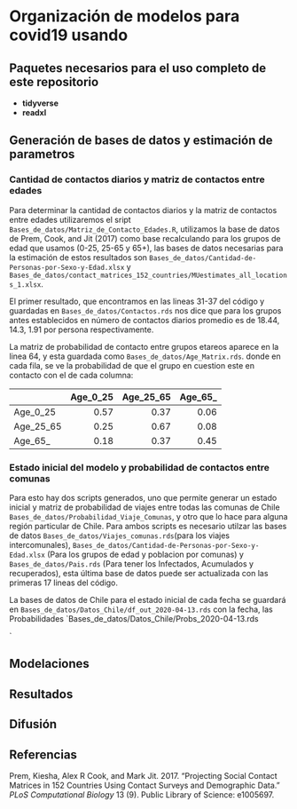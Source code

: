 Organización de modelos para covid19 usando
================

## Paquetes necesarios para el uso completo de este repositorio

  - **tidyverse**
  - **readxl**

## Generación de bases de datos y estimación de parametros

### Cantidad de contactos diarios y matriz de contactos entre edades

Para determinar la cantidad de contactos diarios y la matriz de
contactos entre edades utilizaremos el sript
`Bases_de_datos/Matriz_de_Contacto_Edades.R`, utilizamos la base de
datos de Prem, Cook, and Jit (2017) como base recalculando para los
grupos de edad que usamos (0-25, 25-65 y 65+), las bases de datos
necesarias para la estimación de estos resultados son
`Bases_de_datos/Cantidad-de-Personas-por-Sexo-y-Edad.xlsx` y
`Bases_de_datos/contact_matrices_152_countries/MUestimates_all_locations_1.xlsx`.

El primer resultado, que encontramos en las lineas 31-37 del código y
guardadas en `Bases_de_datos/Contactos.rds` nos dice que para los grupos
antes establecidos en número de contactos diarios promedio es de 18.44,
14.3, 1.91 por persona respectivamente.

La matriz de probabilidad de contacto entre grupos etareos aparece en la
linea 64, y esta guardada como `Bases_de_datos/Age_Matrix.rds`. donde en
cada fila, se ve la probabilidad de que el grupo en cuestion este en
contacto con el de cada columna:

|             | Age\_0\_25 | Age\_25\_65 | Age\_65\_ |
| ----------- | ---------: | ----------: | --------: |
| Age\_0\_25  |       0.57 |        0.37 |      0.06 |
| Age\_25\_65 |       0.25 |        0.67 |      0.08 |
| Age\_65\_   |       0.18 |        0.37 |      0.45 |

### Estado inicial del modelo y probabilidad de contactos entre comunas

Para esto hay dos scripts generados, uno que permite generar un estado
inicial y matriz de probabilidad de viajes entre todas las comunas de
Chile `Bases_de_datos/Probabilidad_Viaje_Comunas`, y otro que lo hace
para alguna región particular de Chile. Para ambos scripts es necesario
utilzar las bases de datos `Bases_de_datos/Viajes_comunas.rds`(para los
viajes intercomunales),
`Bases_de_datos/Cantidad-de-Personas-por-Sexo-y-Edad.xlsx` (Para los
grupos de edad y poblacion por comunas) y `Bases_de_datos/Pais.rds`
(Para tener los Infectados, Acumulados y recuperados), esta última base
de datos puede ser actualizada con las primeras 17 lineas del código.

La bases de datos de Chile para el estado inicial de cada fecha se
guardará en `Bases_de_datos/Datos_Chile/df_out_2020-04-13.rds` con la
fecha, las Probabilidades
\`Bases\_de\_datos/Datos\_Chile/Probs\_2020-04-13.rds

\`

## Modelaciones

## Resultados

## Difusión

## Referencias

<div id="refs" class="references">

<div id="ref-prem2017projecting">

Prem, Kiesha, Alex R Cook, and Mark Jit. 2017. “Projecting Social
Contact Matrices in 152 Countries Using Contact Surveys and Demographic
Data.” *PLoS Computational Biology* 13 (9). Public Library of Science:
e1005697.

</div>

</div>
